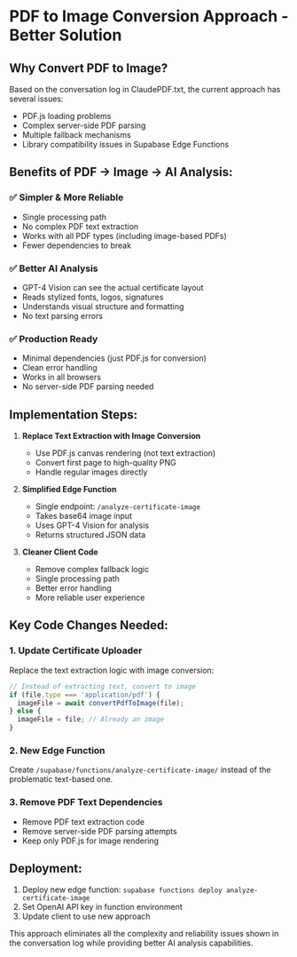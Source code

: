 # PDF to Image Conversion Approach - Better Solution

## Why Convert PDF to Image?

Based on the conversation log in ClaudePDF.txt, the current approach has several issues:
- PDF.js loading problems
- Complex server-side PDF parsing
- Multiple fallback mechanisms
- Library compatibility issues in Supabase Edge Functions

## Benefits of PDF → Image → AI Analysis:

### ✅ **Simpler & More Reliable**
- Single processing path
- No complex PDF text extraction
- Works with all PDF types (including image-based PDFs)
- Fewer dependencies to break

### ✅ **Better AI Analysis**
- GPT-4 Vision can see the actual certificate layout
- Reads stylized fonts, logos, signatures
- Understands visual structure and formatting
- No text parsing errors

### ✅ **Production Ready**
- Minimal dependencies (just PDF.js for conversion)
- Clean error handling
- Works in all browsers
- No server-side PDF parsing needed

## Implementation Steps:

1. **Replace Text Extraction with Image Conversion**
   - Use PDF.js canvas rendering (not text extraction)
   - Convert first page to high-quality PNG
   - Handle regular images directly

2. **Simplified Edge Function**
   - Single endpoint: `/analyze-certificate-image`
   - Takes base64 image input
   - Uses GPT-4 Vision for analysis
   - Returns structured JSON data

3. **Cleaner Client Code**
   - Remove complex fallback logic
   - Single processing path
   - Better error handling
   - More reliable user experience

## Key Code Changes Needed:

### 1. Update Certificate Uploader
Replace the text extraction logic with image conversion:

```javascript
// Instead of extracting text, convert to image
if (file.type === 'application/pdf') {
  imageFile = await convertPdfToImage(file);
} else {
  imageFile = file; // Already an image
}
```

### 2. New Edge Function
Create `/supabase/functions/analyze-certificate-image/` instead of the problematic text-based one.

### 3. Remove PDF Text Dependencies
- Remove PDF text extraction code
- Remove server-side PDF parsing attempts
- Keep only PDF.js for image rendering

## Deployment:
1. Deploy new edge function: `supabase functions deploy analyze-certificate-image`
2. Set OpenAI API key in function environment
3. Update client to use new approach

This approach eliminates all the complexity and reliability issues shown in the conversation log while providing better AI analysis capabilities.
